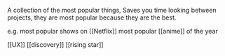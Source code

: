 A collection of the most popular things, 
Saves you time looking between projects, they are most popular because they are the best. 

e.g. most popular shows on [[Netflix]]
most popular [[anime]] of the year

[[UX]]
[[discovery]]
[[rising star]]